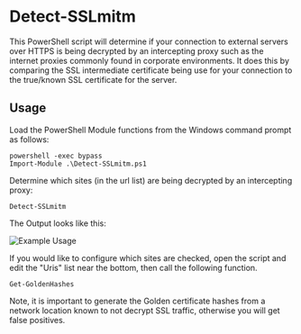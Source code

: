 # Detect-SSLmitm

This PowerShell script will determine if your connection to external servers over HTTPS is being decrypted by an intercepting proxy such as the internet proxies commonly found in corporate environments. It does this by comparing the SSL intermediate certificate being use for your connection to the true/known SSL certificate for the server.

## Usage

Load the PowerShell Module functions from the Windows command prompt as follows:

```
powershell -exec bypass
Import-Module .\Detect-SSLmitm.ps1
```

Determine which sites (in the url list) are being decrypted by an intercepting proxy:

```
Detect-SSLmitm
```

The Output looks like this:

![Example Usage](https://github.com/clr2of8/Detect-SSLmitm/raw/master/images/Usage.png)



If you would like to configure which sites are checked, open the script and edit the "Uris" list near the bottom, then call the following function.

```
Get-GoldenHashes
```

Note, it is important to generate the Golden certificate hashes from a network location known to not decrypt SSL traffic, otherwise you will get false positives.
